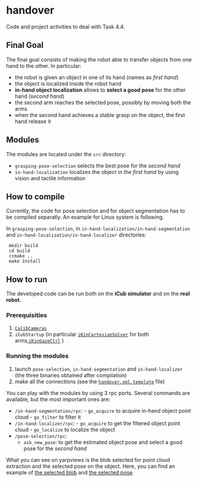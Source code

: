 # handover
Code and project activities to deal with Task 4.4.

## Final Goal

The final goal consists of making the robot able to transfer objects from one hand to the other. In particular:
- the robot is given an object in one of its hand (names as _first hand_)
- the object is localized inside the robot hand
- **in-hand object localization** allows to **select a good pose** for the other hand (_second hand_)
- the second arm reaches the selected pose, possibly by moving both the arms
- when the second hand achieves a stable grasp on the object, the first hand release it

## Modules

The modules are located under the `src` directory:
- `grasping-pose-selection` selects the best pose for the _second hand_
- `in-hand-localization` localizes the object in the _first hand_ by using vision and tactile information

## How to compile

Currently, the code for pose selection and for object segmentation has to be compiled separatly. An example for Linux system is following. 

In `grasping-pose-selection`, in `in-hand-localization/in-hand-segmentation` and `in-hand-localization/in-hand-localizer` directories:
```
 mkdir build
 cd build
 ccmake ..
 make install
```

## How to run 

The developed code can be run both on the **iCub simulator** and on the **real robot**.

### Prerequisities

1. [`CalibCameras`](http://wiki.icub.org/brain/group__icub__camCalib.html)
2. `iCubStartup` (in particular [`iKinCartesianSolver`](http://wiki.icub.org/brain/group__iKinCartesianSolver.html) for both arms,[`iKinGazeCtrl`](http://eris.liralab.it/iCub/main/dox/html/group__iKinGazeCtrl.html) )

### Running the modules

1. launch `pose-selection`, `in-hand-segmentation` and `in-hand-localizer` (the three binaries obtained after compilation)
2. make all the connections (see the [`handover.xml.template`](https://github.com/tacman-fp7/handover/blob/master/app/script/handover.xml.template) file)

You can play with the modules by using 3 rpc ports. Several commands are available,  but the most important ones are:

- `/in-hand-segmentation/rpc`:
      - `go_acquire` to acquire in-hand object point cloud
      - `go_filter` to filter it
- `/in-hand-localizer/rpc`:
      - `go_acquire` to get the  filtered object point cloud
      - `go_localize` to localize the object
- `/pose-selection/rpc`:
     - `ask_new_pose`: to get the estimated object pose and select a good pose for the _second hand_

What you can see on  yarpviews is the blob selected for point cloud extraction and the selected pose on the object.
Here, you can find an example of [the selected blob](https://github.com/tacman-fp7/handover/issues/17#issuecomment-267567631) and [the selected pose](https://github.com/tacman-fp7/handover/issues/15#issuecomment-265692371).





